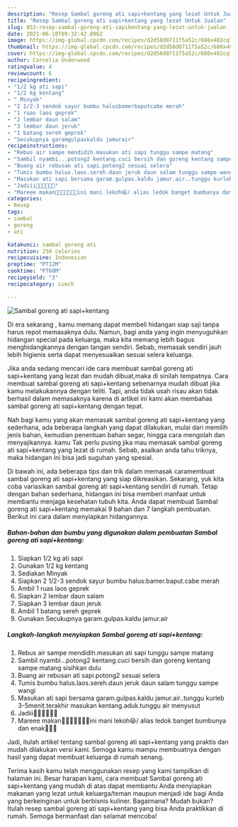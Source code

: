 ```yaml
---
description: "Resep Sambal goreng ati sapi+kentang yang lezat Untuk Jualan"
title: "Resep Sambal goreng ati sapi+kentang yang lezat Untuk Jualan"
slug: 853-resep-sambal-goreng-ati-sapikentang-yang-lezat-untuk-jualan
date: 2021-06-10T09:32:42.896Z
image: https://img-global.cpcdn.com/recipes/d2d58d0711f5a52c/680x482cq70/sambal-goreng-ati-sapikentang-foto-resep-utama.jpg
thumbnail: https://img-global.cpcdn.com/recipes/d2d58d0711f5a52c/680x482cq70/sambal-goreng-ati-sapikentang-foto-resep-utama.jpg
cover: https://img-global.cpcdn.com/recipes/d2d58d0711f5a52c/680x482cq70/sambal-goreng-ati-sapikentang-foto-resep-utama.jpg
author: Cornelia Underwood
ratingvalue: 4
reviewcount: 6
recipeingredient:
- "1/2 kg ati sapi"
- "1/2 kg kentang"
- " Minyak"
- "2 1/2-3 sendok sayur bumbu halusbamerbaputcabe merah"
- "1 ruas laos geprek"
- "2 lembar daun salam"
- "3 lembar daun jeruk"
- "1 batang sereh geprek"
- "Secukupnya garamgulpaskaldu jamurair"
recipeinstructions:
- "Rebus air sampe mendidih.masukan ati sapi tunggu sampe matang"
- "Sambil nyambi...potong2 kentang.cuci bersih dan goreng kentang sampe matang sisihkan dulu"
- "Buang air rebusan ati sapi.potong2 sesuai selera"
- "Tumis bumbu halus.laos.sereh.daun jeruk daun salam tunggu sampe wangi"
- "Masukan ati sapi bersama garam.gulpas.kaldu jamur.air..tunggu kurleb 3-5menit.terakhir masukan kentang.aduk.tunggu air menyusut"
- "Jadiii🤗🤗🤗🤗🤤🤤"
- "Mareee makan🤗🤗🤗🤤🤤🤤🤤ini mani lekoh😆/ alias ledok banget bumbunya dan enak🤤🤤🤤"
categories:
- Resep
tags:
- sambal
- goreng
- ati

katakunci: sambal goreng ati 
nutrition: 250 calories
recipecuisine: Indonesian
preptime: "PT12M"
cooktime: "PT60M"
recipeyield: "3"
recipecategory: Lunch

---
```



![Sambal goreng ati sapi+kentang](https://img-global.cpcdn.com/recipes/d2d58d0711f5a52c/680x482cq70/sambal-goreng-ati-sapikentang-foto-resep-utama.jpg)

Di era  sekarang , kamu memang dapat membeli hidangan siap saji tanpa harus repot memasaknya dulu. Namun, bagi anda yang ingin menyuguhkan hidangan special pada keluarga, maka kita memang lebih bagus menghidangkannya dengan tangan sendiri. Sebab, memasak sendiri jauh lebih higienis serta dapat menyesuaikan sesuai selera keluarga.

Jika anda sedang mencari ide cara membuat sambal goreng ati sapi+kentang yang lezat dan mudah dibuat,maka di sinilah tempatnya. Cara membuat sambal goreng ati sapi+kentang  sebenarnya mudah dibuat jika kamu melakukannya dengan teliti. Tapi, anda tidak usah risau akan tidak berhasil dalam memasaknya 
karena di artikel ini kami akan membahas sambal goreng ati sapi+kentang dengan tepat.  



Nah bagi kamu yang akan memasak sambal goreng ati sapi+kentang yang sederhana, ada beberapa langkah yang dapat dilakukan, mulai dari memilih jenis bahan, kemudian penentuan bahan segar, hingga cara mengolah dan menyajikannya. kamu Tak perlu pusing jika mau memasak sambal goreng ati sapi+kentang yang lezat di rumah. Sebab, asalkan anda  tahu triknya, maka hidangan ini bisa jadi suguhan yang spesial.

Di bawah ini, ada beberapa tips dan trik dalam memasak caramembuat sambal goreng ati sapi+kentang yang siap dikreasikan. Sekarang, yuk kita coba variasikan sambal goreng ati sapi+kentang sendiri di rumah. Tetap dengan bahan sederhana, hidangan ini bisa memberi manfaat untuk membantu menjaga kesehatan tubuh kita. Anda dapat membuat Sambal goreng ati sapi+kentang memakai 9 bahan dan 7 langkah pembuatan. Berikut ini cara dalam menyiapkan hidangannya.

<!--inarticleads1-->

##### Bahan-bahan dan bumbu yang digunakan dalam pembuatan Sambal goreng ati sapi+kentang:

1. Siapkan 1/2 kg ati sapi
1. Gunakan 1/2 kg kentang
1. Sediakan  Minyak
1. Siapkan 2 1/2-3 sendok sayur bumbu halus:bamer.baput.cabe merah
1. Ambil 1 ruas laos geprek
1. Siapkan 2 lembar daun salam
1. Siapkan 3 lembar daun jeruk
1. Ambil 1 batang sereh geprek
1. Gunakan Secukupnya garam.gulpas.kaldu jamur.air




<!--inarticleads2-->

##### Langkah-langkah menyiapkan Sambal goreng ati sapi+kentang:

1. Rebus air sampe mendidih.masukan ati sapi tunggu sampe matang
1. Sambil nyambi...potong2 kentang.cuci bersih dan goreng kentang sampe matang sisihkan dulu
1. Buang air rebusan ati sapi.potong2 sesuai selera
1. Tumis bumbu halus.laos.sereh.daun jeruk daun salam tunggu sampe wangi
1. Masukan ati sapi bersama garam.gulpas.kaldu jamur.air..tunggu kurleb 3-5menit.terakhir masukan kentang.aduk.tunggu air menyusut
1. Jadiii🤗🤗🤗🤗🤤🤤
1. Mareee makan🤗🤗🤗🤤🤤🤤🤤ini mani lekoh😆/ alias ledok banget bumbunya dan enak🤤🤤🤤




Jadi, itulah artikel tentang  sambal goreng ati sapi+kentang  yang praktis dan mudah dilakukan versi kami. Semoga kamu mampu membuatnya dengan hasil yang dapat membuat keluarga di rumah senang. 

Terima kasih kamu telah menggunakan resep yang kami tampilkan di halaman ini. Besar harapan kami, cara membuat  Sambal goreng ati sapi+kentang yang mudah di atas dapat membantu Anda menyiapkan makanan yang lezat untuk keluarga/teman maupun menjadi ide bagi Anda yang berkeinginan untuk berbisnis kuliner. Bagaimana? Mudah bukan? Itulah resep sambal goreng ati sapi+kentang yang bisa Anda praktikkan di rumah. Semoga bermanfaat dan selamat mencoba!

